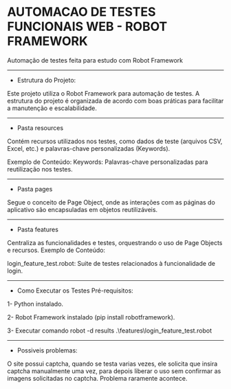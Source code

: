 # AUTOMACAO DE TESTES FUNCIONAIS WEB - ROBOT FRAMEWORK

Automação de testes feita para estudo com Robot Framework

-------------------------

- Estrutura do Projeto:

Este projeto utiliza o Robot Framework para automação de testes. A estrutura do projeto é organizada de acordo com boas práticas para facilitar a manutenção e escalabilidade.

-------------------------

- Pasta resources

Contém recursos utilizados nos testes, como dados de teste (arquivos CSV, Excel, etc.) e palavras-chave personalizadas (Keywords).

Exemplo de Conteúdo:
Keywords: Palavras-chave personalizadas para reutilização nos testes.

-------------------------

- Pasta pages

Segue o conceito de Page Object, onde as interações com as páginas do aplicativo são encapsuladas em objetos reutilizáveis.

-------------------------

- Pasta features

Centraliza as funcionalidades e testes, orquestrando o uso de Page Objects e recursos.
Exemplo de Conteúdo:

login_feature_test.robot: Suite de testes relacionados à funcionalidade de login.

-------------------------

- Como Executar os Testes
Pré-requisitos:

1- Python instalado.

2- Robot Framework instalado (pip install robotframework).

3- Executar comando robot -d results .\features\login_feature_test.robot

-------------------------

- Possiveis problemas:

O site possui captcha, quando se testa varias vezes, ele solicita que insira captcha manualmente uma vez, para depois liberar o uso sem confirmar as imagens solicitadas no captcha. Problema raramente acontece.